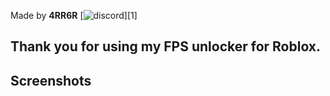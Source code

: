 Made by **4RR6R** [![discord](https://github.com/shikhar1020jais1/Git-Social/blob/master/Icons/Facebook.png (Discord))][1]

## Thank you for using my FPS unlocker for Roblox.

## Screenshots

